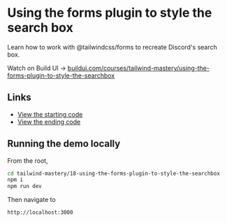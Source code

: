 # Using the forms plugin to style the search box

Learn how to work with @tailwindcss/forms to recreate Discord's search box.

Watch on Build UI → [buildui.com/courses/tailwind-mastery/using-the-forms-plugin-to-style-the-searchbox](http://buildui.com/courses/tailwind-mastery/using-the-forms-plugin-to-style-the-searchbox)

## Links

- [View the starting code](./begin/pages)
- [View the ending code](./end/pages)

## Running the demo locally

From the root,

```sh
cd tailwind-mastery/18-using-the-forms-plugin-to-style-the-searchbox
npm i
npm run dev
```

Then navigate to

```
http://localhost:3000
```

